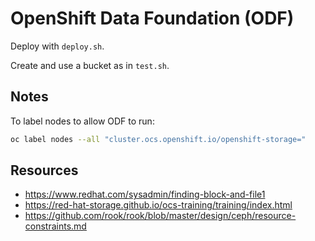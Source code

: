 # OpenShift Data Foundation (ODF)

Deploy with `deploy.sh`.

Create and use a bucket as in `test.sh`.

## Notes

To label nodes to allow ODF to run:

```bash
oc label nodes --all "cluster.ocs.openshift.io/openshift-storage="
```

## Resources

- https://www.redhat.com/sysadmin/finding-block-and-file1
- https://red-hat-storage.github.io/ocs-training/training/index.html
- https://github.com/rook/rook/blob/master/design/ceph/resource-constraints.md
